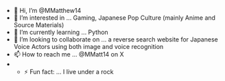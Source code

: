 - 👋 Hi, I’m @MMatthew14
- 👀 I’m interested in ... Gaming, Japanese Pop Culture (mainly Anime and Source Materials) 
- 🌱 I’m currently learning ... Python 
- 💞️ I’m looking to collaborate on ... a reverse search website for Japanese Voice Actors using both image and voice recognition
- 📫 How to reach me ... @MMatt14 on X 
-  - ⚡ Fun fact: ... I live under a rock 

<!---
MMatthew14/MMatthew14 is a ✨ special ✨ repository because its `README.md` (this file) appears on your GitHub profile.
You can click the Preview link to take a look at your changes.
--->

